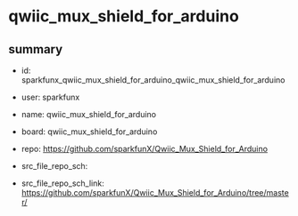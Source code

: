 # qwiic_mux_shield_for_arduino
 
## summary 
* id: sparkfunx_qwiic_mux_shield_for_arduino_qwiic_mux_shield_for_arduino
* user: sparkfunx
* name: qwiic_mux_shield_for_arduino
* board: qwiic_mux_shield_for_arduino
* repo: https://github.com/sparkfunX/Qwiic_Mux_Shield_for_Arduino



* src_file_repo_sch: 
* src_file_repo_sch_link: https://github.com/sparkfunX/Qwiic_Mux_Shield_for_Arduino/tree/master/






